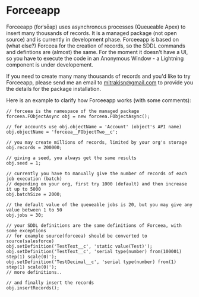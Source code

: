 # Forceeapp #
Forceeapp (forˈsēap) uses asynchronous processes (Queueable Apex) to insert many thousands of records. It is a managed package (not open source) and is currently in development phase. Forceeapp is based on (what else?) Forceea for the creation of records, so the SDDL commands and defintions are (almost) the same. For the moment it doesn't have a UI, so you have to execute the code in an Anonymous Window - a Lightning component is under developement.

If you need to create many many thousands of records and you'd like to try Forceeapp, please send me an email to mitrakisn@gmail.com to provide you the details for the package installation.

Here is an example to clarify how Forceeapp works (with some comments):

```
// forceea is the namespace of the managed package
forceea.FObjectAsync obj = new forceea.FObjectAsync();

// for accounts use obj.objectName = 'Account' (object's API name)
obj.objectName = 'forceea__FObjectTwo__c'; 

// you may create millions of records, limited by your org's storage
obj.records = 200000;

// giving a seed, you always get the same results
obj.seed = 1;

// currently you have to manually give the number of records of each job execution (batch)
// depending on your org, first try 1000 (default) and then increase it up to 5000
obj.batchSize = 2000;

// the default value of the queueable jobs is 20, but you may give any value between 1 to 50
obj.jobs = 30;

// your SDDL definitions are the same definitions of Forceea, with some exceptions
// for example source(forceea) should be converted to source(salesforce)
obj.setDefinition('TestText__c', 'static value(Test)');
obj.setDefinition('TestText__c', 'serial type(number) from(100001) step(1) scale(0)');
obj.setDefinition('TestDecimal__c', 'serial type(number) from(1) step(1) scale(0)');
// more definitions..

// and finally insert the records
obj.insertRecords();
```
